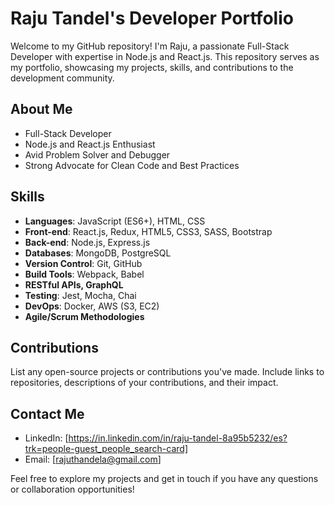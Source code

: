 # Raju Tandel's Developer Portfolio

Welcome to my GitHub repository! I'm Raju, a passionate Full-Stack Developer with expertise in Node.js and React.js. This repository serves as my portfolio, showcasing my projects, skills, and contributions to the development community.

## About Me

- Full-Stack Developer
- Node.js and React.js Enthusiast
- Avid Problem Solver and Debugger
- Strong Advocate for Clean Code and Best Practices

## Skills

- **Languages**: JavaScript (ES6+), HTML, CSS
- **Front-end**: React.js, Redux, HTML5, CSS3, SASS, Bootstrap
- **Back-end**: Node.js, Express.js
- **Databases**: MongoDB, PostgreSQL
- **Version Control**: Git, GitHub
- **Build Tools**: Webpack, Babel
- **RESTful APIs, GraphQL**
- **Testing**: Jest, Mocha, Chai
- **DevOps**: Docker, AWS (S3, EC2)
- **Agile/Scrum Methodologies**


## Contributions

List any open-source projects or contributions you've made. Include links to repositories, descriptions of your contributions, and their impact.

## Contact Me

- LinkedIn: [https://in.linkedin.com/in/raju-tandel-8a95b5232/es?trk=people-guest_people_search-card]
- Email: [rajuthandela@gmail.com]


Feel free to explore my projects and get in touch if you have any questions or collaboration opportunities!


